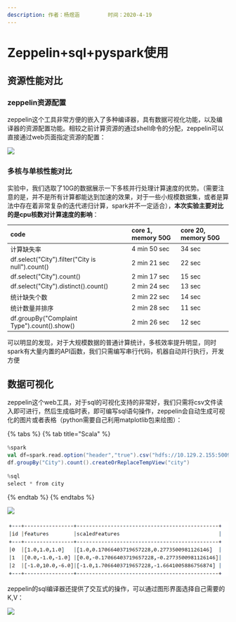 ```yaml
---
description: 作者：杨煜涵         时间：2020-4-19
---
```


# Zeppelin+sql+pyspark使用

## 资源性能对比

### zeppelin资源配置

zeppelin这个工具非常方便的嵌入了多种编译器，具有数据可视化功能，以及编译器的资源配置功能。相较之前计算资源的通过shell命令的分配，zeppelin可以直接通过web页面指定资源的配置：

![](../.gitbook/assets/image%20%2846%29.png)

### 多核与单核性能对比

实验中，我们选取了10G的数据展示一下多核并行处理计算速度的优势。（需要注意的是，并不是所有计算都能达到加速的效果，对于一些小规模数据集，或者是算法中存在着非常复杂的迭代递归计算，spark并不一定适合），**本次实验主要对比的是cpu核数对计算速度的影响**：

| code | core 1, memory 50G | core 20, memory 50G |
| :--- | :--- | :--- |
| 计算缺失率 | 4 min 50 sec | 34 sec |
| df.select\("City"\).filter\("City is null"\).count\(\) | 2 min 21 sec | 22 sec |
| df.select\("City"\).count\(\) | 2 min 17 sec | 15 sec |
| df.select\("City"\).distinct\(\).count\(\) | 2 min 24 sec | 13 sec |
| 统计缺失个数 | 2 min 22 sec | 14 sec |
| 统计数量并排序 | 2 min 28 sec | 11 sec |
| df.groupBy\("Complaint Type"\).count\(\).show\(\) | 2 min 26 sec | 12 sec |

可以明显的发现，对于大规模数据的普通计算统计，多核效率提升明显，同时spark有大量内置的API函数，我们只需编写串行代码，机器自动并行执行，开发方便

## 数据可视化

zeppelin这个web工具，对于sql的可视化支持的非常好，我们只需将csv文件读入即可进行，然后生成临时表，即可编写sql语句操作，zeppelin会自动生成可视化的图片或者表格（python需要自己利用matplotlib包来绘图）：

{% tabs %}
{% tab title="Scala" %}
```scala
%spark
val df=spark.read.option("header","true").csv("hdfs://10.129.2.155:50090/123/data/311-data/311-service-requests-from-2010-to-present.csv")
df.groupBy("City").count().createOrReplaceTempView("city")
```

```scala
%sql
select * from city
```
{% endtab %}
{% endtabs %}

![](../.gitbook/assets/image%20%2822%29.png)

![](../.gitbook/assets/image%20%2812%29.png)

zeppelin的sql编译器还提供了交互式的操作，可以通过图形界面选择自己需要的K,V：

![](../.gitbook/assets/image%20%2819%29.png)

